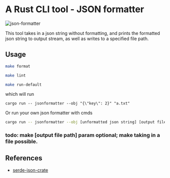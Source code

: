 # A Rust CLI tool - JSON formatter

![json-formatter](https://res.cloudinary.com/practicaldev/image/fetch/s--C2y3hpPL--/c_imagga_scale,f_auto,fl_progressive,h_500,q_auto,w_1000/https://dev-to-uploads.s3.amazonaws.com/uploads/articles/de0jdh2ebym2rpitoyns.png)

This tool takes in a json string without formatting, and prints the formatted json string to output stream, as well as writes to a specified file path.

## Usage
```bash
make format

make lint

make run-default
```
which will run 

```
cargo run -- jsonformatter --obj "{\"key\": 2}" "a.txt"
```

Or run your own json formatter with cmds

```bash
cargo run -- jsonformatter --obj [unformatted json string] [output file path]
```


### todo: make [output file path] param optional; make taking in a file possible.

## References
* [serde-json-crate](https://docs.rs/serde_json/latest/serde_json/fn.from_str.html)